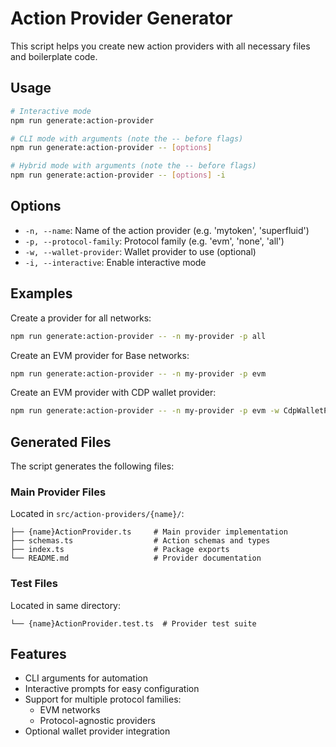 # Action Provider Generator

This script helps you create new action providers with all necessary files and boilerplate code.

## Usage

```bash
# Interactive mode
npm run generate:action-provider

# CLI mode with arguments (note the -- before flags)
npm run generate:action-provider -- [options]

# Hybrid mode with arguments (note the -- before flags)
npm run generate:action-provider -- [options] -i
```

## Options

- `-n, --name`: Name of the action provider (e.g. 'mytoken', 'superfluid')
- `-p, --protocol-family`: Protocol family (e.g. 'evm', 'none', 'all')
- `-w, --wallet-provider`: Wallet provider to use (optional)
- `-i, --interactive`: Enable interactive mode

## Examples

Create a provider for all networks:

```bash
npm run generate:action-provider -- -n my-provider -p all
```

Create an EVM provider for Base networks:

```bash
npm run generate:action-provider -- -n my-provider -p evm
```

Create an EVM provider with CDP wallet provider:

```bash
npm run generate:action-provider -- -n my-provider -p evm -w CdpWalletProvider
```

## Generated Files

The script generates the following files:

### Main Provider Files

Located in `src/action-providers/{name}/`:

```
├── {name}ActionProvider.ts     # Main provider implementation
├── schemas.ts                  # Action schemas and types
├── index.ts                    # Package exports
└── README.md                   # Provider documentation
```

### Test Files

Located in same directory:

```
└── {name}ActionProvider.test.ts  # Provider test suite
```

## Features

- CLI arguments for automation
- Interactive prompts for easy configuration
- Support for multiple protocol families:
  - EVM networks
  - Protocol-agnostic providers
- Optional wallet provider integration
